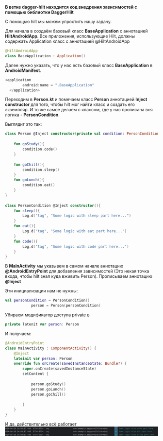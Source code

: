 **В ветке dagger-hilt находится код внедрения зависимостей с помощью библиотки DaggerHilt**

С помощью hilt мы можем упростить нашу задачу.

Для начала в создаём базовый класс **BaseApplication** с аннотацией **HiltAndroidApp**. 
Все приложения, использующие Hilt, должны содержать Application класс с аннотацией @HiltAndroidApp
``` Kotlin
@HiltAndroidApp
class BaseApplication : Application()
```
Далее нужно указать, что у нас есть базовый класс **BaseApplication** в **AndroidManifest**.

``` Kotlin
<application
        android:name = ".BaseApplication"
  </application>
```

Переходим в **Person.kt** и помечаем класс **Person** аннотацией **Inject constructor** для того, чтобы 
hilt мог найти класс и создать его экземпляр. И то же самое делаем с классом, где у нас прописана вся логика - **PersonCondition**.

Выглядит это так:
``` Kotlin
class Person @Inject constructor(private val condition: PersonCondition) {

    fun goStudy(){
        condition.code()
    }

    fun goChill(){
        condition.sleep()
    }
    fun goLunch(){
        condition.eat()
    }
}

class PersonCondition @Inject constructor(){
    fun sleep(){
        Log.d("tag", "Some logic with sleep part here...")
    }
    fun eat(){
        Log.d("tag", "Some logic with eat part here...")
    }
    fun code(){
        Log.d("tag", "Some logic with code part here...")
    }
}

```
В **MainActivity** мы указывем в самом начале аннотацию **@AndroidEntryPoint** для добавления зависимостей (Это некая точка входа, чтобы hilt знал куда вживить Person).
Прописываем аннотацию **@Inject**

Эти инициализации нам не нужны:
``` Kotlin
val personCondition = PersonCondition()
            person = Person(personCondition)
```
Убираем модификатор доступа private в 
``` Kotlin
private latenit var person: Person
```

И получаем:

``` Kotlin
@AndroidEntryPoint 
class MainActivity : ComponentActivity() {
    @Inject
    lateinit var person: Person
    override fun onCreate(savedInstanceState: Bundle?) {
        super.onCreate(savedInstanceState)
        setContent {

            person.goStudy()
            person.goLunch()
            person.goChill()

        }
    }
}
```
И да, действительно всё работает
![logs](https://github.com/MishaNikolaev/DaggerHiltLearning/blob/master/bandicam%202024-06-20%2014-02-33-644.jpg)

